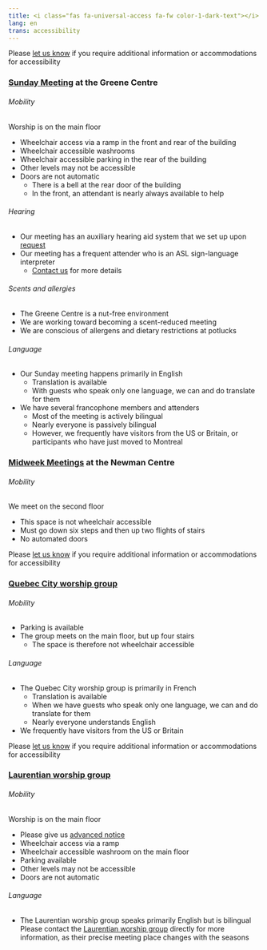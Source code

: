 ```yaml
---
title: <i class="fas fa-universal-access fa-fw color-1-dark-text"></i> Accessibility Info
lang: en
trans: accessibility
---
```

Please [let us know](/contact) if you require additional information or accommodations for accessibility

### [Sunday Meeting](/directions) at the Greene Centre
###### Mobility
Worship is on the main floor
* Wheelchair access via a ramp in the front and rear of the building
* Wheelchair accessible washrooms
* Wheelchair accessible parking in the rear of the building
* Other levels may not be accessible
* Doors are not automatic
  * There is a bell at the rear door of the building 
  * In the front, an attendant is nearly always available to help

###### Hearing
* Our meeting has an auxiliary hearing aid system that we set up upon [request](/contact)
* Our meeting has a frequent attender who is an ASL sign-language interpreter
  * [Contact us](/contact) for more details

###### Scents and allergies
* The Greene Centre is a nut-free environment
* We are working toward becoming a scent-reduced meeting
* We are conscious of allergens and dietary restrictions at potlucks

###### Language
* Our Sunday meeting happens primarily in English
  * Translation is available
  * With guests who speak only one language, we can and do translate for them
* We have several francophone members and attenders
  * Most of the meeting is actively bilingual
  * Nearly everyone is passively bilingual
  * However, we frequently have visitors from the US or Britain, or participants who have just moved to Montreal

### [Midweek Meetings](/midweek) at the Newman Centre
###### Mobility
We meet on the second floor
* This space is not wheelchair accessible
* Must go down six steps and then up two flights of stairs
* No automated doors

Please [let us know](/contact) if you require additional information or accommodations for accessibility

### [Quebec City worship group](/qc)
###### Mobility
* Parking is available
* The group meets on the main floor, but up four stairs
  * The space is therefore not wheelchair accessible

###### Language
* The Quebec City worship group is primarily in French
  * Translation is available
  * When we have guests who speak only one language, we can and do translate for them
  * Nearly everyone understands English
* We frequently have visitors from the US or Britain

Please [let us know](/contact) if you require additional information or accommodations for accessibility

### [Laurentian worship group](/laurentians)
###### Mobility
Worship is on the main floor
* Please give us [advanced notice](/laurentians)
* Wheelchair access via a ramp
* Wheelchair accessible washroom on the main floor
* Parking available
* Other levels may not be accessible
* Doors are not automatic

###### Language
* The Laurentian worship group speaks primarily English but is bilingual
Please contact the [Laurentian worship group](/laurentians) directly for more information, as their precise meeting place changes with the seasons 
